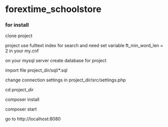 # forextime_schoolstore

### for install

clone project

project use fulltext index for search and need set variable ft_min_word_len = 2 in your my.cnf

on your mysql server create database for project

import file project_dir/sql/*.sql

change connection settings in project_dir/src/settings.php

cd project_dir

composer install

composer start

go to http://localhost:8080

